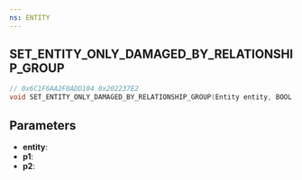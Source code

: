```yaml
---
ns: ENTITY
---
```

## SET_ENTITY_ONLY_DAMAGED_BY_RELATIONSHIP_GROUP

```c
// 0x6C1F6AA2F0ADD104 0x202237E2
void SET_ENTITY_ONLY_DAMAGED_BY_RELATIONSHIP_GROUP(Entity entity, BOOL p1, Any p2);
```

## Parameters
* **entity**:
* **p1**:
* **p2**:
